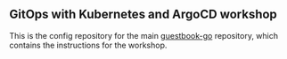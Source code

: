 ## GitOps with Kubernetes and ArgoCD workshop

This is the config repository for the main [guestbook-go](../../../guestbook-go) repository, which contains the instructions for the workshop.